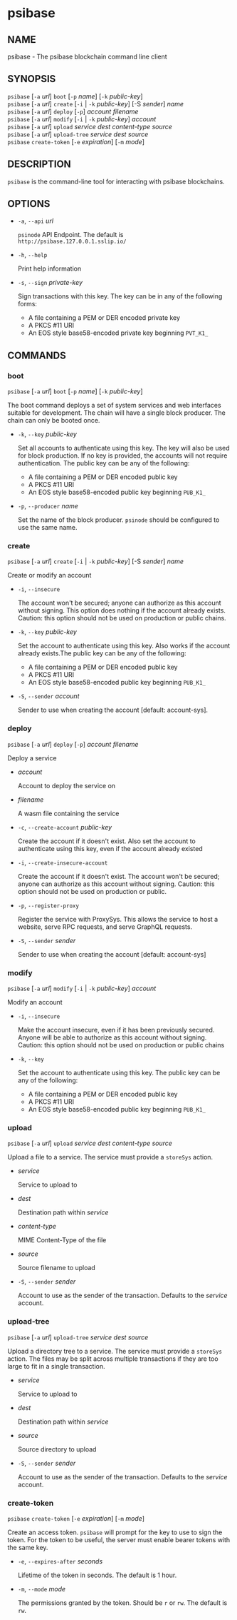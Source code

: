 # psibase

## NAME

psibase - The psibase blockchain command line client

## SYNOPSIS

`psibase` [`-a` *url*] `boot` [`-p` *name*] [`-k` *public-key*]  
`psibase` [`-a` *url*] `create` [`-i` | `-k` *public-key*] [-S *sender*] *name*  
`psibase` [`-a` *url*] `deploy` [`-p`] *account* *filename*  
`psibase` [`-a` *url*] `modify` [`-i` | `-k` *public-key*] *account*  
`psibase` [`-a` *url*] `upload` *service* *dest* *content-type* *source*  
`psibase` [`-a` *url*] `upload-tree` *service* *dest* *source*  
`psibase` `create-token` [`-e` *expiration*] [`-m` *mode*]  

## DESCRIPTION

`psibase` is the command-line tool for interacting with psibase blockchains.

## OPTIONS

- `-a`, `--api` *url*

  `psinode` API Endpoint. The default is `http://psibase.127.0.0.1.sslip.io/`
  
- `-h`, `--help`

  Print help information

- `-s`, `--sign` *private-key*

  Sign transactions with this key. The key can be in any of the following forms:
  - A file containing a PEM or DER encoded private key
  - A PKCS #11 URI
  - An EOS style base58-encoded private key beginning `PVT_K1_`

## COMMANDS

### boot

`psibase` [`-a` *url*] `boot` [`-p` *name*] [`-k` *public-key*]  

The boot command deploys a set of system services and web interfaces suitable for development. The chain will have a single block producer. The chain can only be booted once.

- `-k`, `--key` *public-key*

  Set all accounts to authenticate using this key. The key will also be used for block production. If no key is provided, the accounts will not require authentication. The public key can be any of the following:
  - A file containing a PEM or DER encoded public key
  - A PKCS #11 URI
  - An EOS style base58-encoded public key beginning `PUB_K1_`

- `-p`, `--producer` *name*

  Set the name of the block producer. `psinode` should be configured to use the same name.

### create

`psibase` [`-a` *url*] `create` [`-i` | `-k` *public-key*] [-S *sender*] *name*  

Create or modify an account

- `-i`, `--insecure`

  The account won't be secured; anyone can authorize as this account without signing. This option does nothing if the account already exists. Caution: this option should not be used on production or public chains.

- `-k`, `--key` *public-key*

  Set the account to authenticate using this key. Also works if the account already exists.The public key can be any of the following:
  - A file containing a PEM or DER encoded public key
  - A PKCS #11 URI
  - An EOS style base58-encoded public key beginning `PUB_K1_`

- `-S`, `--sender` *account*

  Sender to use when creating the account [default: account-sys].

### deploy

`psibase` [`-a` *url*] `deploy` [`-p`] *account* *filename*  

Deploy a service

- *account*

  Account to deploy the service on

- *filename*

  A wasm file containing the service

- `-c`, `--create-account` *public-key*

  Create the account if it doesn't exist. Also set the account to authenticate using this key, even if the account already existed

- `-i`, `--create-insecure-account`

  Create the account if it doesn't exist. The account won't be secured; anyone can authorize as this account without signing. Caution: this option should not be used on production or public.

- `-p`, `--register-proxy`

  Register the service with ProxySys. This allows the service to host a website, serve RPC requests, and serve GraphQL requests.
  
- `-S`, `--sender` *sender*

  Sender to use when creating the account [default: account-sys]

### modify

`psibase` [`-a` *url*] `modify` [`-i` | `-k` *public-key*] *account*  

Modify an account

- `-i`, `--insecure`

  Make the account insecure, even if it has been previously secured. Anyone will be able to authorize as this account without signing. Caution: this option should not be used on production or public chains
  
- `-k`, `--key`

  Set the account to authenticate using this key. The public key can be any of the following:
  - A file containing a PEM or DER encoded public key
  - A PKCS #11 URI
  - An EOS style base58-encoded public key beginning `PUB_K1_`

### upload

`psibase` [`-a` *url*] `upload` *service* *dest* *content-type* *source*  

Upload a file to a service. The service must provide a `storeSys` action.

- *service*

  Service to upload to
  
- *dest*

  Destination path within *service*
  
- *content-type*

  MIME Content-Type of the file
  
- *source*

  Source filename to upload

- `-S`, `--sender` *sender*

  Account to use as the sender of the transaction. Defaults to the *service* account.

### upload-tree

`psibase` [`-a` *url*] `upload-tree` *service* *dest* *source*  

Upload a directory tree to a service. The service must provide a `storeSys` action. The files may be split across multiple transactions if they are too large to fit in a single transaction.

- *service*

  Service to upload to
  
- *dest*

  Destination path within *service*
  
- *source*

  Source directory to upload

- `-S`, `--sender` *sender*

  Account to use as the sender of the transaction. Defaults to the *service* account.

### create-token

`psibase` `create-token` [`-e` *expiration*] [`-m` *mode*]  

Create an access token. `psibase` will prompt for the key to use to sign the token. For the token to be useful, the server must enable bearer tokens with the same key.

- `-e`, `--expires-after` *seconds*

  Lifetime of the token in seconds. The default is 1 hour.
  
- `-m`, `--mode` *mode*

  The permissions granted by the token. Should be `r` or `rw`. The default is `rw`.

